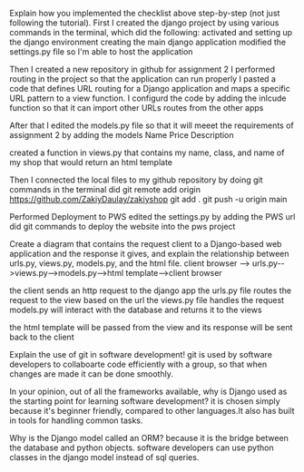 Explain how you implemented the checklist above step-by-step (not just following the tutorial).
First I created the django project by using various commands in the terminal, which did the following:
activated and setting up the django environment
creating the main django application
modified the settings.py file so I'm able to host the application

Then I created a new repository in github for assignment 2
I performed routing in the project so that the application can run properly
I pasted a code that defines URL routing for a Django application and maps a specific URL pattern to a view function.
I configurd the code by adding the inlcude function so that it can import other URLs routes from the other apps

After that I edited the models.py file so that it will meeet the requirements of assignment 2 by adding the models
Name
Price
Description

created a function in views.py that contains my name, class, and name of my shop that would return an html template

Then I connected the local files to my github repository by doing git commands in the terminal
did git remote add origin https://github.com/ZakiyDaulay/zakiyshop
git add .
git push -u origin main

Performed Deployment to PWS
edited the settings.py by adding the PWS url
did git commands to deploy the website into the pws project

Create a diagram that contains the request client to a Django-based web application and the response it gives, and explain the relationship between urls.py, views.py, models.py, and the html file.
client browser --> urls.py-->views.py-->models.py-->html template-->client browser

the client sends an http request to the django app
the urls.py file routes the request to the view based on the url
the views.py file handles the request
models.py will interact with the database and returns it to the views

the html template will be passed from the view and its response will be sent back to the client

Explain the use of git in software development!
git is used by software developers to collaboarte code efficiently with a group, so that when changes are made it can be done smoothly.

In your opinion, out of all the frameworks available, why is Django used as the starting point for learning software development?
it is chosen simply because it's beginner friendly, compared to other languages.It also has built in tools for handling common tasks.

Why is the Django model called an ORM?
because it is the bridge between the database and python objects. software developers can use python classes in the django model instead of sql queries.
